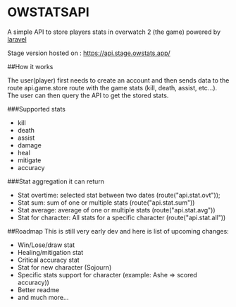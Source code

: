 # OWSTATSAPI

A simple API to store players stats in overwatch 2 (the game) powered by [laravel](https://laravel.com)

Stage version hosted on : https://api.stage.owstats.app/

##How it works

The user(player) first needs to create an account and then sends data to the route api.game.store route with the game stats (kill, death, assist, etc...). The user can then query the API to get the stored stats.

###Supported stats
* kill
* death
* assist
* damage
* heal
* mitigate
* accuracy

###Stat aggregation it can return
* Stat overtime: selected stat between two dates (route("api.stat.ovt"));
* Stat sum: sum of one or multiple stats (route("api.stat.sum"))
* Stat average: average of one or multiple stats (route("api.stat.avg"))
* Stat for character: All stats for a specific character (route("api.stat.all"))

##Roadmap
This is still very early dev and here is list of upcoming changes: 
* Win/Lose/draw stat
* Healing/mitigation stat
* Critical accuracy stat
* Stat for new character (Sojourn)
* Specific stats support for character (example: Ashe => scored accuracy))
* Better readme
* and much more...
